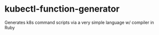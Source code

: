 # kubectl-function-generator

Generates k8s command scripts via a very simple language w/ compiler in Ruby
